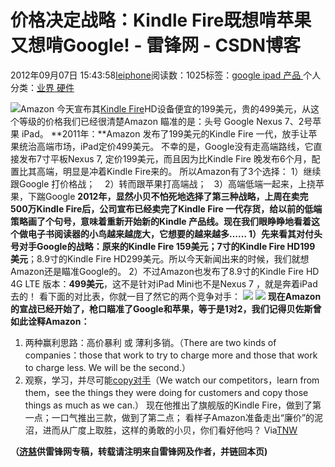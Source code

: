 
# 价格决定战略：Kindle Fire既想啃苹果 又想啃Google! - 雷锋网 - CSDN博客


2012年09月07日 15:43:58[leiphone](https://me.csdn.net/leiphone)阅读数：1025标签：[google																](https://so.csdn.net/so/search/s.do?q=google&t=blog)[ipad																](https://so.csdn.net/so/search/s.do?q=ipad&t=blog)[产品																](https://so.csdn.net/so/search/s.do?q=产品&t=blog)[
							](https://so.csdn.net/so/search/s.do?q=ipad&t=blog)[
																					](https://so.csdn.net/so/search/s.do?q=google&t=blog)个人分类：[业界																](https://blog.csdn.net/leiphone/article/category/873390)[硬件																](https://blog.csdn.net/leiphone/article/category/877730)[
							](https://blog.csdn.net/leiphone/article/category/873390)
[
				](https://so.csdn.net/so/search/s.do?q=google&t=blog)
[
			](https://so.csdn.net/so/search/s.do?q=google&t=blog)

![](http://www.leiphone.com/wp-content/uploads/2012/09/kindle-fire-21-150x150.jpg)Amazon
 今天宣布其[Kindle
 Fire](http://www.leiphone.com/0907-zzl-kindle-fire-hd.html)HD设备便宜的199美元，贵的499美元，从这个等级的价格我们已经很清楚Amazon 瞄准的是：头号 Google Nexus 7、2号苹果 iPad。
**2011年：**Amazon
 发布了199美元的Kindle Fire 一代，放手让苹果统治高端市场，iPad定价499美元。
不幸的是，Google没有走高端路线，它直接发布7寸平板Nexus 7, 定价199美元，而且因为比Kindle Fire 晚发布6个月，配置比其高端，明显是冲着Kindle Fire来的。
所以Amazon有了3个选择：
1）继续跟Google 打价格战；    2）转而跟苹果打高端战；   3）高端低端一起来，上挠苹果，下踹Google
**2012年，**显然小贝不怕死地选择了第三种战略，上周在卖完500万Kindle
 Fire后，公司宣布已经卖完了Kindle Fire 一代存货，**给以前的低端策略画了个句号，意味着重新开始新的Kindle 产品线。现在我们眼睁睁地看着这个做电子书阅读器的小鸟越来越庞大，它想要的越来越多……**
1）先来看其对付头号对手Google的战略：原来的Kindle Fire 159美元；7寸的Kindle Fire HD**199 美元**；8.9寸的Kindle Fire HD299美元。所以今天新闻出来的时候，我们就想Amazon还是瞄准Google的。
2）不过Amazon也发布了8.9寸的Kindle Fire HD 4G LTE 版本：**499美元**，这不是针对iPad
 Mini也不是Nexus 7 ，就是奔着iPad 去的！
看下面的对比表，你就一目了然它的两个竞争对手：
![](http://www.leiphone.com/wp-content/uploads/2012/09/kindle-fire.jpg)
![](http://www.leiphone.com/wp-content/uploads/2012/09/kindle-fire-1.jpg)
**现在Amazon的宣战已经开始了，枪口瞄准了Google和苹果，等于是1对2，我们记得贝佐斯曾如此诠释Amazon：**
1. 两种赢利思路：高价暴利 或 薄利多销。（There are two kinds of companies：those that work to try to charge more and those that work to charge less. We will be the second.）
2. 观察，学习，并尽可能[copy对手](http://www.leiphone.com/12707-keats-what-amazon-brings-to-the-smartphone.html)（We
 watch our competitors，learn from them，see the things they were doing for customers and copy those things as much as we can.）
现在他推出了旗舰版的Kindle Fire，做到了第一点；一口气推出三款，做到了第二点； 看样子Amazon准备走出“廉价”的泥沼，进而从广度上取胜，这样的勇敢的小贝，你们看好他吗？
Via[TNW](http://thenextweb.com/mobile/2012/09/06/amazon-just-agreed-googles-tablet-price-war-going-ugly/)

**（****[济慈](http://www.leiphone.com/author/emerson)****供****雷锋网****专稿，转载请注明来自雷锋网及作者，并链回本页)**

